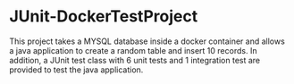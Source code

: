 # JUnit-DockerTestProject
This project takes a MYSQL database inside a docker container and allows a java application to create a random table and insert 10 records. In addition, a JUnit test class with 6 unit tests and 1 integration test are provided to test the java application. 
